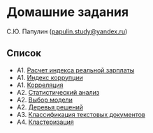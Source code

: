 # Домашние задания

С.Ю. Папулин (papulin.study@yandex.ru)

## Список

- A1. [Расчет индекса реальной зарплаты](https://nbviewer.jupyter.org/github/MLMethods/Assignments/blob/master/notebooks/A1_Analytics.ipynb)
- A1. [Индекс коррупции](https://nbviewer.jupyter.org/github/MLMethods/Assignments/blob/master/notebooks/A1_Descriptive_Analysis.ipynb)
- A1. [Корреляция](https://nbviewer.jupyter.org/github/MLMethods/Assignments/blob/master/notebooks/A1_Correlation.ipynb)
- A2. [Статистический анализ](https://nbviewer.jupyter.org/github/MLMethods/Assignments/blob/master/notebooks/A2_Statistics.ipynb)
- A2. [Выбор модели](https://nbviewer.jupyter.org/github/MLMethods/Assignments/blob/master/notebooks/A2_Model_Selection.ipynb)
- A2. [Деревья решений](https://nbviewer.jupyter.org/github/MLMethods/Assignments/blob/master/notebooks/A2_DT.ipynb)
- A3. [Классификация текстовых документов](https://nbviewer.jupyter.org/github/MLMethods/Assignments/blob/master/notebooks/A3_Text_Classification.ipynb)
- A4. [Кластеризация](https://nbviewer.jupyter.org/github/MLMethods/Assignments/blob/master/notebooks/A4_KMeans.ipynb)
